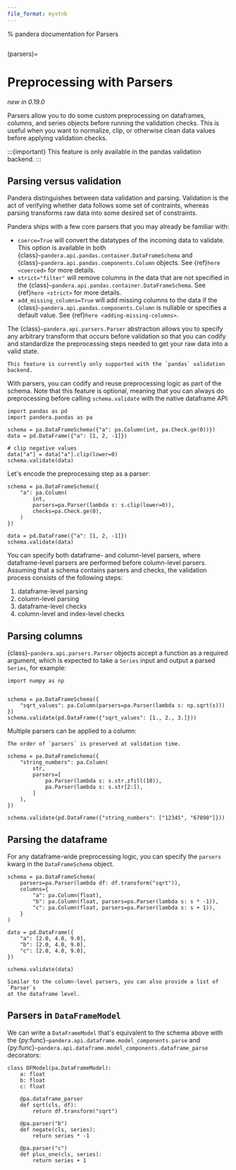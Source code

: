 ```yaml
---
file_format: mystnb
---
```


% pandera documentation for Parsers

```{currentmodule} pandera
```

(parsers)=

# Preprocessing with Parsers

*new in 0.19.0*

Parsers allow you to do some custom preprocessing on dataframes, columns, and
series objects before running the validation checks. This is useful when you want
to normalize, clip, or otherwise clean data values before applying validation
checks.

:::{important}
This feature is only available in the pandas validation backend.
:::

## Parsing versus validation

Pandera distinguishes between data validation and parsing. Validation is the act
of verifying whether data follows some set of contraints, whereas parsing transforms
raw data into some desired set of constraints.

Pandera ships with a few core parsers that you may already be familiar with:

- `coerce=True` will convert the datatypes of the incoming data to validate.
  This option is available in both {class}`~pandera.api.pandas.container.DataFrameSchema`
  and {class}`~pandera.api.pandas.components.Column` objects. See {ref}`here <coerced>`
  for more details.
- `strict="filter"` will remove columns in the data that are not specified in
  the {class}`~pandera.api.pandas.container.DataFrameSchema`. See {ref}`here <strict>`
  for more details.
- `add_missing_columns=True` will add missing columns to the data if the
  {class}`~pandera.api.pandas.components.Column` is nullable or specifies a
   default value. See {ref}`here <adding-missing-columns>`.

The {class}`~pandera.api.parsers.Parser` abstraction allows you to specify any
arbitrary transform that occurs before validation so that you can codify
and standardize the preprocessing steps needed to get your raw data into a valid
state.

```{important}
This feature is currently only supported with the `pandas` validation backend.
```

With parsers, you can codify and reuse preprocessing logic as part of the schema.
Note that this feature is optional, meaning that you can always do preprocessing
before calling `schema.validate` with the native dataframe API:

```{code-cell} python
import pandas as pd
import pandera.pandas as pa

schema = pa.DataFrameSchema({"a": pa.Column(int, pa.Check.ge(0))})
data = pd.DataFrame({"a": [1, 2, -1]})

# clip negative values
data["a"] = data["a"].clip(lower=0)
schema.validate(data)
```

Let's encode the preprocessing step as a parser:

```{code-cell} python
schema = pa.DataFrameSchema({
    "a": pa.Column(
        int,
        parsers=pa.Parser(lambda s: s.clip(lower=0)),
        checks=pa.Check.ge(0),
    )
})

data = pd.DataFrame({"a": [1, 2, -1]})
schema.validate(data)
```

You can specify both dataframe- and column-level parsers, where
dataframe-level parsers are performed before column-level parsers. Assuming
that a schema contains parsers and checks, the validation process consists of
the following steps:

1. dataframe-level parsing
2. column-level parsing
3. dataframe-level checks
4. column-level and index-level checks


## Parsing columns

{class}`~pandera.api.parsers.Parser` objects accept a function as a required
argument, which is expected to take a `Series` input and output a parsed
`Series`, for example:

```{code-cell} python
import numpy as np


schema = pa.DataFrameSchema({
    "sqrt_values": pa.Column(parsers=pa.Parser(lambda s: np.sqrt(s)))
})
schema.validate(pd.DataFrame({"sqrt_values": [1., 2., 3.]}))
```

Multiple parsers can be applied to a column:

```{important}
The order of `parsers` is preserved at validation time.
```

```{code-cell} python
schema = pa.DataFrameSchema({
    "string_numbers": pa.Column(
        str,
        parsers=[
            pa.Parser(lambda s: s.str.zfill(10)),
            pa.Parser(lambda s: s.str[2:]),
        ]
    ),
})

schema.validate(pd.DataFrame({"string_numbers": ["12345", "67890"]}))
```

## Parsing the dataframe

For any dataframe-wide preprocessing logic, you can specify the `parsers`
kwarg in the `DataFrameSchema` object.

```{code-cell} python
schema = pa.DataFrameSchema(
    parsers=pa.Parser(lambda df: df.transform("sqrt")),
    columns={
        "a": pa.Column(float),
        "b": pa.Column(float, parsers=pa.Parser(lambda s: s * -1)),
        "c": pa.Column(float, parsers=pa.Parser(lambda s: s + 1)),
    }
)

data = pd.DataFrame({
    "a": [2.0, 4.0, 9.0],
    "b": [2.0, 4.0, 9.0],
    "c": [2.0, 4.0, 9.0],
})

schema.validate(data)
```

```{note}
Similar to the column-level parsers, you can also provide a list of `Parser`s
at the dataframe level.
```

## Parsers in `DataFrameModel`

We can write a `DataFrameModel` that's equivalent to the schema above with the
{py:func}`~pandera.api.dataframe.model_components.parse` and
{py:func}`~pandera.api.dataframe.model_components.dataframe_parse`  decorators:

```{code-cell} python
class DFModel(pa.DataFrameModel):
    a: float
    b: float
    c: float

    @pa.dataframe_parser
    def sqrt(cls, df):
        return df.transform("sqrt")

    @pa.parser("b")
    def negate(cls, series):
        return series * -1

    @pa.parser("c")
    def plus_one(cls, series):
        return series + 1
```
